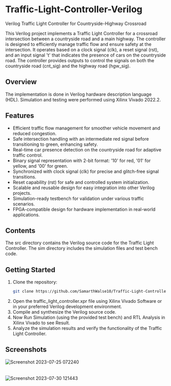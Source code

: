 # Traffic-Light-Controller-Verilog
Verilog Traffic Light Controller for Countryside-Highway Crossroad

This Verilog project implements a Traffic Light Controller for a crossroad intersection between a countryside road and a main highway. 
The controller is designed to efficiently manage traffic flow and ensure safety at the intersection. It operates based on a clock signal (clk), a reset signal (rst), and an input signal 't' that indicates the presence of cars on the countryside road. 
The controller provides outputs to control the signals on both the countryside road (cnt_sig) and the highway road (hgw_sig).
## Overview
The implementation is done in Verilog hardware description language (HDL). 
Simulation and testing were performed using Xilinx Vivado 2022.2.
## Features
- Efficient traffic flow management for smoother vehicle movement and reduced congestion.
- Safe intersection handling with an intermediate red signal before transitioning to green, enhancing safety.
- Real-time car presence detection on the countryside road for adaptive traffic control.
- Binary signal representation with 2-bit format: '10' for red, '01' for yellow, and '00' for green.
- Synchronized with clock signal (clk) for precise and glitch-free signal transitions.
- Reset capability (rst) for safe and controlled system initialization.
- Scalable and reusable design for easy integration into other Verilog projects.
- Simulation-ready testbench for validation under various traffic scenarios.
- FPGA-compatible design for hardware implementation in real-world applications.
## Contents
The src directory contains the Verilog source code for the Traffic Light Controller. The sim directory includes the simulation files and test bench code.
## Getting Started
1. Clone the repository:
   ```bash
   git clone https://github.com/SamarthWalse10/Traffic-Light-Controller-Verilog.git
2. Open the traffic_light_controller.xpr file using Xilinx Vivado Software or in your preferred Verilog development environment.
3. Compile and synthesize the Verilog source code.
4. Now Run Simulation (using the provided test bench) and RTL Analysis in Xilinx Vivado to see Result.
5. Analyze the simulation results and verify the functionality of the Traffic Light Controller.
## Screenshots
![Screenshot 2023-07-25 072240](https://github.com/SamarthWalse10/Traffic-Light-Controller-Verilog/assets/125689593/7156fb3d-5d8f-4147-b884-dde5a1f801a3)
<br/><br/><br/>
![Screenshot 2023-07-30 121443](https://github.com/SamarthWalse10/Traffic-Light-Controller-Verilog/assets/125689593/5e712248-e18d-48ad-b9f4-a59a32462424)
